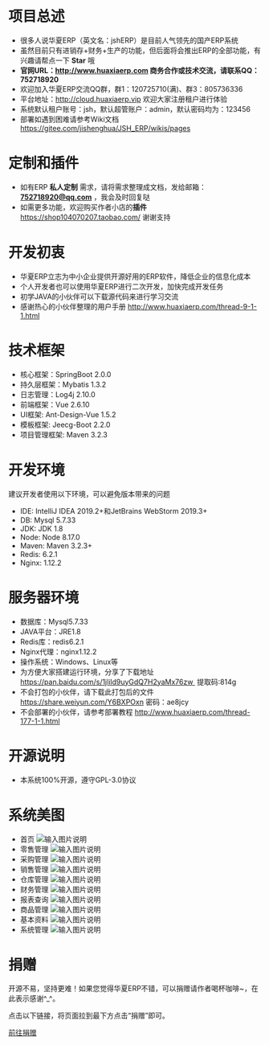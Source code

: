 # 项目总述
* 很多人说华夏ERP（英文名：jshERP）是目前人气领先的国产ERP系统
* 虽然目前只有进销存+财务+生产的功能，但后面将会推出ERP的全部功能，有兴趣请帮点一下 **Star** 哦
* **官网URL：http://www.huaxiaerp.com  商务合作或技术交流，请联系QQ：752718920**
* 欢迎加入华夏ERP交流QQ群，群1：120725710(满)、群3：805736336
* 平台地址：http://cloud.huaxiaerp.vip 欢迎大家注册租户进行体验
* 系统默认租户账号：jsh，默认超管账户：admin，默认密码均为：123456
* 部署如遇到困难请参考Wiki文档  https://gitee.com/jishenghua/JSH_ERP/wikis/pages

# 定制和插件
* 如有ERP **私人定制** 需求，请将需求整理成文档，发给邮箱： **752718920@qq.com** ，我会及时回复哒
* 如需更多功能，欢迎购买作者小店的**插件** https://shop104070207.taobao.com/ 谢谢支持

# 开发初衷
* 华夏ERP立志为中小企业提供开源好用的ERP软件，降低企业的信息化成本
* 个人开发者也可以使用华夏ERP进行二次开发，加快完成开发任务
* 初学JAVA的小伙伴可以下载源代码来进行学习交流
* 感谢热心的小伙伴整理的用户手册 http://www.huaxiaerp.com/thread-9-1-1.html

# 技术框架
* 核心框架：SpringBoot 2.0.0
* 持久层框架：Mybatis 1.3.2
* 日志管理：Log4j 2.10.0
* 前端框架：Vue 2.6.10
* UI框架: Ant-Design-Vue 1.5.2
* 模板框架: Jeecg-Boot 2.2.0
* 项目管理框架: Maven 3.2.3

# 开发环境
建议开发者使用以下环境，可以避免版本带来的问题
* IDE: IntelliJ IDEA 2019.2+和JetBrains WebStorm 2019.3+
* DB: Mysql 5.7.33
* JDK: JDK 1.8
* Node: Node 8.17.0
* Maven: Maven 3.2.3+
* Redis: 6.2.1
* Nginx: 1.12.2 

# 服务器环境
* 数据库：Mysql5.7.33
* JAVA平台：JRE1.8
* Redis库：redis6.2.1
* Nginx代理：nginx1.12.2
* 操作系统：Windows、Linux等
* 为方便大家搭建运行环境，分享了下载地址 https://pan.baidu.com/s/1jlild9uyGdQ7H2yaMx76zw  提取码:814g
* 不会打包的小伙伴，请下载此打包后的文件 https://share.weiyun.com/Y6BXPOxn 密码：ae8jcy
* 不会部署的小伙伴，请参考部署教程 http://www.huaxiaerp.com/thread-177-1-1.html

# 开源说明
* 本系统100%开源，遵守GPL-3.0协议

# 系统美图
* 首页
![输入图片说明](https://images.gitee.com/uploads/images/2021/0527/231344_ef2d6554_852955.png "首页.png")
* 零售管理
![输入图片说明](https://images.gitee.com/uploads/images/2021/0527/231359_889404f3_852955.png "零售管理.png")
* 采购管理
![输入图片说明](https://images.gitee.com/uploads/images/2021/0527/231414_85757561_852955.png "采购管理.png")
* 销售管理
![输入图片说明](https://images.gitee.com/uploads/images/2021/0527/231437_d2308621_852955.png "销售管理.png")
* 仓库管理
![输入图片说明](https://images.gitee.com/uploads/images/2021/0527/231446_6a6455f8_852955.png "仓库管理.png")
* 财务管理
![输入图片说明](https://images.gitee.com/uploads/images/2021/0527/231456_82f4616b_852955.png "财务管理.png")
* 报表查询
![输入图片说明](https://images.gitee.com/uploads/images/2021/0527/231506_9a986d5c_852955.png "报表查询.png")
* 商品管理
![输入图片说明](https://images.gitee.com/uploads/images/2021/0527/231527_23a26826_852955.png "商品管理.png")
* 基本资料
![输入图片说明](https://images.gitee.com/uploads/images/2021/0527/231538_0be9ad14_852955.png "基本资料.png")
* 系统管理
![输入图片说明](https://images.gitee.com/uploads/images/2021/0527/231547_3110acd3_852955.png "系统管理.png")

# 捐赠
开源不易，坚持更难！如果您觉得华夏ERP不错，可以捐赠请作者喝杯咖啡~，在此表示感谢^_^。

点击以下链接，将页面拉到最下方点击“捐赠”即可。

[前往捐赠](https://gitee.com/jishenghua/JSH_ERP)
